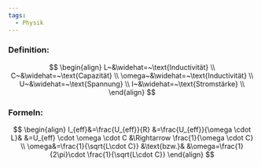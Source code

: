 ```yaml
---
tags:
  - Physik
---
```

### Definition:
$$
\begin{align}
L~&\widehat=~\text{Inductivität} \\
C~&\widehat=~\text{Capazität} \\
\omega~&\widehat=~\text{Inductivität} \\
U~&\widehat=~\text{Spannung} \\
I~&\widehat=~\text{Stromstärke} \\
\end{align}
$$

### Formeln:
$$
\begin{align}
I_{eff}&=\frac{U_{eff}}{R}
&=\frac{U_{eff}}{\omega \cdot L}&
&=U_{eff} \cdot \omega \cdot C 
&\Rightarrow \frac{1}{\omega \cdot C}
\\
\omega&=\frac{1}{\sqrt{L\cdot C}}
&\text{bzw.}&
&\omega=\frac{1}{2\pi}\cdot \frac{1}{\sqrt{L\cdot C}}
\end{align}
$$



